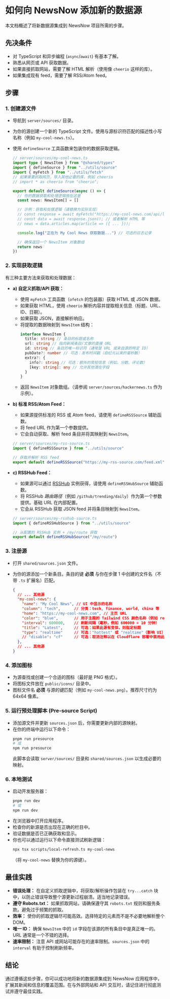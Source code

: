 # 如何向 NewsNow 添加新的数据源

本文档概述了将新数据源集成到 NewsNow 项目所需的步骤。

## 先决条件

*   对 TypeScript 和异步编程 (`async`/`await`) 有基本了解。
*   熟悉从网页或 API 获取数据。
*   如果直接抓取网站，需要了解 HTML 解析（使用像 `cheerio` 这样的库）。
*   如果集成现有 feed，需要了解 RSS/Atom feed。

## 步骤

### 1. 创建源文件

*   导航到 `server/sources/` 目录。
*   为你的源创建一个新的 TypeScript 文件。使用与源标识符匹配的描述性小写名称（例如 `my-cool-news.ts`）。
*   使用 `defineSource` 工具函数来包装你的数据获取逻辑。

    ```typescript
    // server/sources/my-cool-news.ts
    import type { NewsItem } from "@shared/types"
    import { defineSource } from "../utils/source"
    import { myFetch } from "../utils/fetch"
    // 如果需要抓取网页，导入其他必要的库，例如 cheerio
    // import * as cheerio from "cheerio";

    export default defineSource(async () => {
      // 你的数据获取和处理逻辑放在这里
      const news: NewsItem[] = []

      // 示例：获取和处理逻辑（请替换为实际实现）
      // const response = await myFetch("https://my-cool-news.com/api/latest");
      // const data = await response.json(); // 或者解析 HTML 等
      // news = data.articles.map(article => ({ ... }));

      console.log("正在为 My Cool News 获取数据...") // 可选的日志记录

      // 确保返回一个 NewsItem 对象数组
      return news
    })
    ```

### 2. 实现获取逻辑

有三种主要方法来获取和处理数据：

*   **a) 自定义抓取/API 获取：**
    *   使用 `myFetch` 工具函数（`ofetch` 的包装器）获取 HTML 或 JSON 数据。
    *   如果获取 HTML，使用 `cheerio` 解析内容并提取相关信息（标题、URL、ID、日期）。
    *   如果获取 JSON，直接解析响应。
    *   将提取的数据映射到 `NewsItem` 结构：
        ```typescript
        interface NewsItem {
          title: string // 条目的标题或名称
          url: string // 指向新闻条目/文章的直接 URL
          id: string // 条目的唯一标识符（通常是 URL 或来自源的特定 ID）
          pubDate?: number // 可选：发布时间戳（自纪元以来的毫秒数）
          extra?: {
            info?: string // 可选：额外的简短信息（例如，分数、评论数）
            [key: string]: any // 允许其他潜在字段
          }
        }
        ```
    *   返回 `NewsItem` 对象数组。（请参阅 `server/sources/hackernews.ts` 作为示例）。

*   **b) 标准 RSS/Atom Feed：**
    *   如果源提供标准的 RSS 或 Atom feed，请使用 `defineRSSSource` 辅助函数。
    *   将 feed URL 作为第一个参数提供。
    *   它会自动获取、解析 feed 条目并将其映射到 `NewsItem`。

    ```typescript
    // server/sources/my-rss-source.ts
    import { defineRSSSource } from "../utils/source"

    // 获取并解析 RSS feed
    export default defineRSSSource("https://my-rss-source.com/feed.xml")
    ```

*   **c) RSSHub Feed：**
    *   如果源可以通过 [RSSHub](https://docs.rsshub.app/) 实例获得，请使用 `defineRSSHubSource` 辅助函数。
    *   将 RSSHub *路由路径*（例如 `/github/trending/daily`）作为第一个参数提供。基础 URL 在内部配置。
    *   它会从 RSSHub 获取 JSON feed 并将条目映射到 `NewsItem`。

    ```typescript
    // server/sources/my-rsshub-source.ts
    import { defineRSSHubSource } from "../utils/source"

    // 从配置的 RSSHub 实例 + /my/route 获取
    export default defineRSSHubSource("/my/route")
    ```

### 3. 注册源

*   打开 `shared/sources.json` 文件。
*   为你的源添加一个新条目。条目的键 **必须** 与你在步骤 1 中创建的文件名（不带 `.ts` 扩展名）匹配。

    ```json
    {
      // ... 其他源
      "my-cool-news": {
        "name": "My Cool News", // UI 中显示的名称
        "column": "tech",      // 分类：tech, finance, world, china 等
        "home": "https://my-cool-news.com", // 主页 URL
        "color": "blue",       // 用于主题的 Tailwind CSS 颜色名称（例如 red, blue, green, slate）
        "interval": 600000,    // 刷新间隔（毫秒，例如 600000 = 10 分钟）
        "title": "Latest",     // 可选：如果此源有变体，则指定标题
        "type": "realtime"     // 可选："hottest" 或 "realtime"（影响 UI）
        // "disable": "cf"     // 可选：取消注释以在 Cloudflare 部署中禁用此源
      },
      // ... 其他源
    }
    ```

### 4. 添加图标

*   为源查找或创建一个合适的图标（最好是 PNG 格式）。
*   将图标文件放在 `public/icons/` 目录中。
*   图标文件名 **必须** 与源的键匹配（例如 `my-cool-news.png`）。推荐尺寸约为 64x64 像素。

### 5. 运行预处理脚本 (Pre-source Script)

*   添加源文件并更新 `sources.json` 后，你需要更新内部的源映射。
*   在你的终端中运行以下命令：
    ```bash
    pnpm run presource
    # 或
    npm run presource
    ```
    此脚本会读取 `server/sources/` 目录和 `shared/sources.json` 以生成必要的映射。

### 6. 本地测试

*   启动开发服务器：
    ```bash
    pnpm run dev
    # 或
    npm run dev
    ```
*   在浏览器中打开应用程序。
*   检查你的新源是否出现在正确的栏目中。
*   验证数据是否已正确获取和显示。
*   你也可以通过运行以下命令直接测试刷新逻辑：
    ```bash
    npx tsx scripts/local-refresh.ts my-cool-news
    ```
    （将 `my-cool-news` 替换为你的源键）。

## 最佳实践

*   **错误处理：** 在自定义抓取逻辑中，将获取/解析操作包装在 `try...catch` 块中，以防止错误导致整个源更新过程崩溃。适当地记录错误。
*   **遵守 Robots.txt：** 如果抓取网站，请确保遵守其 `robots.txt` 规则和服务条款。避免过于频繁的抓取。
*   **效率：** 使你的抓取逻辑尽可能高效。选择特定的元素而不是不必要地解析整个 DOM。
*   **唯一 ID：** 确保 `NewsItem` 中的 `id` 字段在该源的所有条目中是真正唯一的。URL 通常是一个不错的选择。
*   **速率限制：** 注意 API 或网站可能存在的速率限制。`sources.json` 中的 `interval` 有助于控制刷新频率。

## 结论

通过遵循这些步骤，你可以成功地将新的数据源集成到 NewsNow 应用程序中，扩展其新闻和信息的覆盖范围。在与外部网站和 API 交互时，请记住进行彻底测试并遵守最佳实践。
